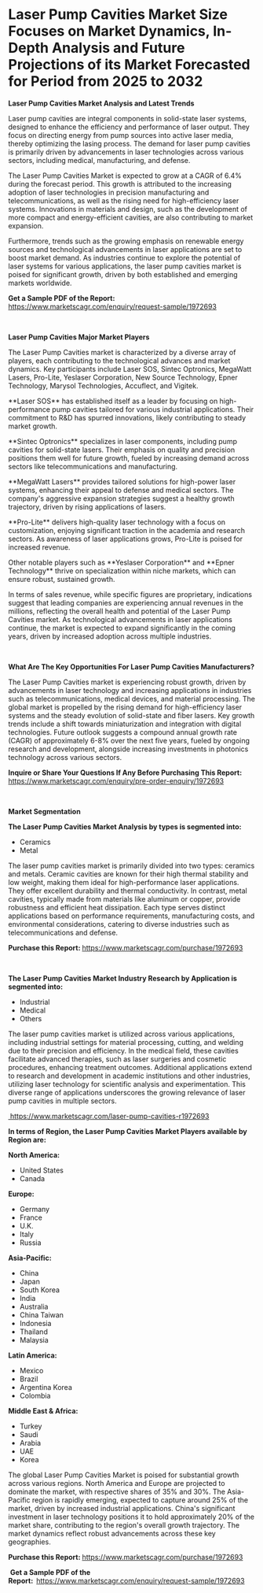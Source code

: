 <p><h1>Laser Pump Cavities Market Size Focuses on Market Dynamics, In-Depth Analysis and Future Projections of its Market Forecasted for Period from 2025 to 2032</h1></p><p><strong>Laser Pump Cavities Market Analysis and Latest Trends</strong></p>
<p><p>Laser pump cavities are integral components in solid-state laser systems, designed to enhance the efficiency and performance of laser output. They focus on directing energy from pump sources into active laser media, thereby optimizing the lasing process. The demand for laser pump cavities is primarily driven by advancements in laser technologies across various sectors, including medical, manufacturing, and defense.</p><p>The Laser Pump Cavities Market is expected to grow at a CAGR of 6.4% during the forecast period. This growth is attributed to the increasing adoption of laser technologies in precision manufacturing and telecommunications, as well as the rising need for high-efficiency laser systems. Innovations in materials and design, such as the development of more compact and energy-efficient cavities, are also contributing to market expansion.</p><p>Furthermore, trends such as the growing emphasis on renewable energy sources and technological advancements in laser applications are set to boost market demand. As industries continue to explore the potential of laser systems for various applications, the laser pump cavities market is poised for significant growth, driven by both established and emerging markets worldwide.</p></p>
<p><strong>Get a Sample PDF of the Report:&nbsp;</strong> <a href="https://www.marketscagr.com/enquiry/request-sample/1972693?utm_campaign=2822&utm_medium=2&utm_source=Github&utm_content=ia&utm_term=12042025&utm_id=laser-pump-cavities">https://www.marketscagr.com/enquiry/request-sample/1972693</a></p>
<p>&nbsp;</p>
<p><strong>Laser Pump Cavities Major Market Players</strong></p>
<p><p>The Laser Pump Cavities market is characterized by a diverse array of players, each contributing to the technological advances and market dynamics. Key participants include Laser SOS, Sintec Optronics, MegaWatt Lasers, Pro-Lite, Yeslaser Corporation, New Source Technology, Epner Technology, Marysol Technologies, Accuflect, and Vigitek.</p><p>**Laser SOS** has established itself as a leader by focusing on high-performance pump cavities tailored for various industrial applications. Their commitment to R&D has spurred innovations, likely contributing to steady market growth. </p><p>**Sintec Optronics** specializes in laser components, including pump cavities for solid-state lasers. Their emphasis on quality and precision positions them well for future growth, fueled by increasing demand across sectors like telecommunications and manufacturing.</p><p>**MegaWatt Lasers** provides tailored solutions for high-power laser systems, enhancing their appeal to defense and medical sectors. The company's aggressive expansion strategies suggest a healthy growth trajectory, driven by rising applications of lasers.</p><p>**Pro-Lite** delivers high-quality laser technology with a focus on customization, enjoying significant traction in the academia and research sectors. As awareness of laser applications grows, Pro-Lite is poised for increased revenue.</p><p>Other notable players such as **Yeslaser Corporation** and **Epner Technology** thrive on specialization within niche markets, which can ensure robust, sustained growth.</p><p>In terms of sales revenue, while specific figures are proprietary, indications suggest that leading companies are experiencing annual revenues in the millions, reflecting the overall health and potential of the Laser Pump Cavities market. As technological advancements in laser applications continue, the market is expected to expand significantly in the coming years, driven by increased adoption across multiple industries.</p></p>
<p>&nbsp;</p>
<p><strong>What Are The Key Opportunities For Laser Pump Cavities Manufacturers?</strong></p>
<p><p>The Laser Pump Cavities market is experiencing robust growth, driven by advancements in laser technology and increasing applications in industries such as telecommunications, medical devices, and material processing. The global market is propelled by the rising demand for high-efficiency laser systems and the steady evolution of solid-state and fiber lasers. Key growth trends include a shift towards miniaturization and integration with digital technologies. Future outlook suggests a compound annual growth rate (CAGR) of approximately 6-8% over the next five years, fueled by ongoing research and development, alongside increasing investments in photonics technology across various sectors.</p></p>
<p><strong>Inquire or Share Your Questions If Any Before Purchasing This Report:</strong> <a href="https://www.marketscagr.com/enquiry/pre-order-enquiry/1972693?utm_campaign=2822&utm_medium=2&utm_source=Github&utm_content=ia&utm_term=12042025&utm_id=laser-pump-cavities">https://www.marketscagr.com/enquiry/pre-order-enquiry/1972693</a></p>
<p>&nbsp;</p>
<p><strong>Market Segmentation</strong></p>
<p><strong>The Laser Pump Cavities Market Analysis by types is segmented into:</strong></p>
<p><ul><li>Ceramics</li><li>Metal</li></ul></p>
<p><p>The laser pump cavities market is primarily divided into two types: ceramics and metals. Ceramic cavities are known for their high thermal stability and low weight, making them ideal for high-performance laser applications. They offer excellent durability and thermal conductivity. In contrast, metal cavities, typically made from materials like aluminum or copper, provide robustness and efficient heat dissipation. Each type serves distinct applications based on performance requirements, manufacturing costs, and environmental considerations, catering to diverse industries such as telecommunications and defense.</p></p>
<p><strong>Purchase this Report:&nbsp;</strong><a href="https://www.marketscagr.com/purchase/1972693?utm_campaign=2822&utm_medium=2&utm_source=Github&utm_content=ia&utm_term=12042025&utm_id=laser-pump-cavities">https://www.marketscagr.com/purchase/1972693</a></p>
<p>&nbsp;</p>
<p><strong>The Laser Pump Cavities Market Industry Research by Application is segmented into:</strong></p>
<p><ul><li>Industrial</li><li>Medical</li><li>Others</li></ul></p>
<p><p>The laser pump cavities market is utilized across various applications, including industrial settings for material processing, cutting, and welding due to their precision and efficiency. In the medical field, these cavities facilitate advanced therapies, such as laser surgeries and cosmetic procedures, enhancing treatment outcomes. Additional applications extend to research and development in academic institutions and other industries, utilizing laser technology for scientific analysis and experimentation. This diverse range of applications underscores the growing relevance of laser pump cavities in multiple sectors.</p></p>
<p><a href="https://www.marketscagr.com/laser-pump-cavities-r1972693?utm_campaign=2822&utm_medium=2&utm_source=Github&utm_content=ia&utm_term=12042025&utm_id=laser-pump-cavities">&nbsp;https://www.marketscagr.com/laser-pump-cavities-r1972693</a></p>
<p><strong>In terms of Region, the Laser Pump Cavities Market Players available by Region are:</strong></p>
<p>
    <p> <strong> North America: </strong>
        <ul>
            <li>United States</li>
            <li>Canada</li>
        </ul>
        </p> 
    <p> <strong> Europe: </strong>
        <ul>
            <li>Germany</li>
            <li>France</li>
            <li>U.K.</li>
            <li>Italy</li>
            <li>Russia</li>
        </ul>
        </p> 
    <p> <strong> Asia-Pacific: </strong>
        <ul>
            <li>China</li>
            <li>Japan</li>
            <li>South Korea</li>
            <li>India</li>
            <li>Australia</li>
            <li>China Taiwan</li>
            <li>Indonesia</li>
            <li>Thailand</li>
            <li>Malaysia</li>
        </ul>
        </p> 
    <p> <strong> Latin America: </strong>
        <ul>
            <li>Mexico</li>
            <li>Brazil</li>
            <li>Argentina Korea</li>
            <li>Colombia</li>
        </ul>
        </p> 
    <p> <strong> Middle East & Africa: </strong>
        <ul>
            <li>Turkey</li>
            <li>Saudi</li>
            <li>Arabia</li>
            <li>UAE</li>
            <li>Korea</li>
        </ul>
    </p>
    </p>
<p><p>The global Laser Pump Cavities Market is poised for substantial growth across various regions. North America and Europe are projected to dominate the market, with respective shares of 35% and 30%. The Asia-Pacific region is rapidly emerging, expected to capture around 25% of the market, driven by increased industrial applications. China's significant investment in laser technology positions it to hold approximately 20% of the market share, contributing to the region's overall growth trajectory. The market dynamics reflect robust advancements across these key geographies.</p></p>
<p><strong>Purchase this Report: </strong><a href="https://www.marketscagr.com/purchase/1972693?utm_campaign=2822&utm_medium=2&utm_source=Github&utm_content=ia&utm_term=12042025&utm_id=laser-pump-cavities">https://www.marketscagr.com/purchase/1972693</a></p>
<p>&nbsp;<strong>Get a Sample PDF of the Report:&nbsp;&nbsp;</strong><a href="https://www.marketscagr.com/enquiry/request-sample/1972693?utm_campaign=2822&utm_medium=2&utm_source=Github&utm_content=ia&utm_term=12042025&utm_id=laser-pump-cavities">https://www.marketscagr.com/enquiry/request-sample/1972693</a></p>
<p><strong></strong></p>
<p><p></p><p></p><p></p></p>